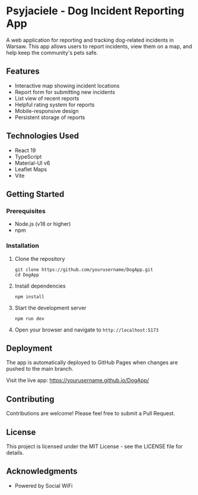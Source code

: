 # Psyjaciele - Dog Incident Reporting App

A web application for reporting and tracking dog-related incidents in Warsaw. This app allows users to report incidents, view them on a map, and help keep the community's pets safe.

## Features

- Interactive map showing incident locations
- Report form for submitting new incidents
- List view of recent reports
- Helpful rating system for reports
- Mobile-responsive design
- Persistent storage of reports

## Technologies Used

- React 19
- TypeScript
- Material-UI v6
- Leaflet Maps
- Vite

## Getting Started

### Prerequisites

- Node.js (v18 or higher)
- npm

### Installation

1. Clone the repository
   ```
   git clone https://github.com/yourusername/DogApp.git
   cd DogApp
   ```

2. Install dependencies
   ```
   npm install
   ```

3. Start the development server
   ```
   npm run dev
   ```

4. Open your browser and navigate to `http://localhost:5173`

## Deployment

The app is automatically deployed to GitHub Pages when changes are pushed to the main branch.

Visit the live app: https://yourusername.github.io/DogApp/

## Contributing

Contributions are welcome! Please feel free to submit a Pull Request.

## License

This project is licensed under the MIT License - see the LICENSE file for details.

## Acknowledgments

- Powered by Social WiFi
